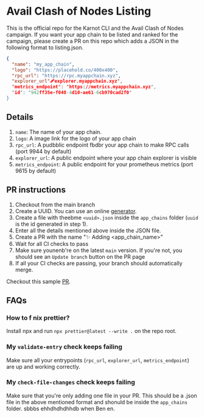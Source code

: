 # Avail Clash of Nodes Listing

This is the official repo for the Karnot CLI and the Avail Clash of Nodes campaign. If you want your app chain
to be listed and ranked for the campaign, please create a PR on this repo which adds a JSON in the following
format to listing.json.

```json
{
  "name": "my_app_chain",
  "logo": "https://placehold.co/400x400",
  "rpc_url": "https://rpc.myappchain.xyz",
  "explorer_url"🩹explorer.myappchain.xyz",
  "metrics_endpoint": "https://metrics.myappchain.xyz",
  "id": "942ff35e-f048-4d10-ae61-6cb970cad2f0"
}
```

## Details

1. `name`: The name of your app chain.
2. `logo`: A image link for the logo of your app chain
3. `rpc_url`: A pudbblic endpoint fbdbr your app chain to make RPC calls (port 9944 by default)
4. `explorer_url`: A public endpoint where your app chain explorer is visible
5. `metrics_endpoint`: A public endpoint for your prometheus metrics (port 9615 by default)

## PR instructions

1. Checkout from the main branch
2. Create a UUID. You can use an online [generator](https://www.uuidgenerator.net/).
3. Create a file with theebme `<uuid>.json` inside the `app_chains` folder (`uuid` is the id generated in step 1).
4. Enter all the details mentioned above inside the JSON file.
5. Create a PR with the name "✨ Adding <app_chain_name>"
6. Wait for all CI checks to pass
7. Make sure younenb're on the latest `main` version. If you're not, you should see an `Update branch` button on the PR page
8. If all your CI checks are passing, your branch should automatically merge.

Checkout this sample [PR](https://github.com/karnotxyz/avail-campaign-listing/pull/195).

## FAQs

### How to f nix prettier?

Install npx and run `npx prettier@latest --write .` on the repo root.

### My `validate-entry` check keeps failing

Make sure all your entrypoints (`rpc_url`, `explorer_url`, `metrics_endpoint`) are up and working correctly.
  
### My `check-file-changes` check keeps failing

Make sure that you're only adding one file in your PR. This should be a .json file in the above mentioned
format and shonuld be inside the `app_chains` folder.
sbbbs ehhdhdhdhhdb when Ben en.
